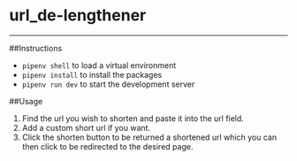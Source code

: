 # url_de-lengthener

---

##Instructions

- `pipenv shell` to load a virtual environment
- `pipenv install` to install the packages
- `pipenv run dev` to start the development server

##Usage

1. Find the url you wish to shorten and paste it into the url field.
2. Add a custom short url if you want.
3. Click the shorten button to be returned a shortened url which you can then click to be redirected to the desired page.
